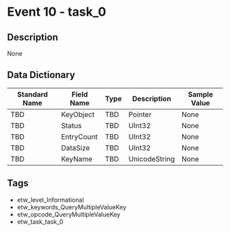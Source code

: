 # Event 10 - task_0

## Description
None

## Data Dictionary
|Standard Name|Field Name|Type|Description|Sample Value|
|---|---|---|---|---|
|TBD|KeyObject|TBD|Pointer|None|None|
|TBD|Status|TBD|UInt32|None|None|
|TBD|EntryCount|TBD|UInt32|None|None|
|TBD|DataSize|TBD|UInt32|None|None|
|TBD|KeyName|TBD|UnicodeString|None|None|

## Tags
* etw_level_Informational
* etw_keywords_QueryMultipleValueKey
* etw_opcode_QueryMultipleValueKey
* etw_task_task_0